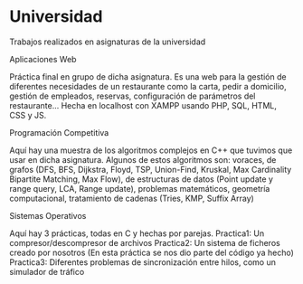 # Universidad
Trabajos realizados en asignaturas de la universidad

Aplicaciones Web

Práctica final en grupo de dicha asignatura. Es una web para la gestión de diferentes necesidades de un restaurante como la carta, pedir a domicilio, gestión de empleados, reservas, configuración de parámetros del restaurante... Hecha en localhost con XAMPP usando PHP, SQL, HTML, CSS y JS. 

Programación Competitiva

  Aquí hay una muestra de los algoritmos complejos en C++ que tuvimos que usar en dicha asignatura. Algunos de estos algoritmos son: voraces, de grafos (DFS, BFS, Dijkstra, Floyd, TSP, Union-Find, Kruskal, Max Cardinality Bipartite Matching, Max Flow), de estructuras de datos (Point update y range query, LCA, Range update), problemas matemáticos, geometría computacional, tratamiento de cadenas (Tries, KMP, Suffix Array)

Sistemas Operativos

  Aquí hay 3 prácticas, todas en C y hechas por parejas.
Practica1: Un compresor/descompresor de archivos
Practica2: Un sistema de ficheros creado por nosotros (En esta práctica se nos dio parte del código ya hecho)
Practica3: Diferentes problemas de sincronización entre hilos, como un simulador de tráfico
